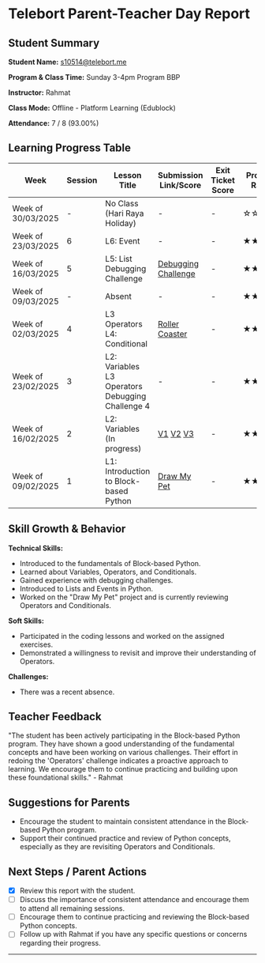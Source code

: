 # Telebort Parent-Teacher Day Report

## Student Summary

**Student Name:** s10514@telebort.me

**Program & Class Time:** Sunday 3-4pm Program BBP

**Instructor:** Rahmat

**Class Mode:** Offline - Platform Learning (Edublock)

**Attendance:** 7 / 8 (93.00%)


## Learning Progress Table

| Week              | Session | Lesson Title                                                              | Submission Link/Score | Exit Ticket Score | Progress Rating |
|-------------------|---------|---------------------------------------------------------------------------|-----------------------|-------------------|-----------------|
| Week of 30/03/2025 | -       | No Class (Hari Raya Holiday)                                              | -                     | -                 | ☆☆☆☆☆         |
| Week of 23/03/2025 | 6       | L6: Event                                                                 | -                     | -                 | ★★★☆☆         |
| Week of 16/03/2025 | 5       | L5: List <br> Debugging Challenge                                       | [Debugging Challenge](https://app.edublocks.org/project/nIbWZm3el9dGPqZce2tE8aFUNdr1/dwrwFr5QvqlA7wbd7YaR)                     | -                 | ★★★☆☆         |
| Week of 09/03/2025 | -       | Absent                                                                    | -                     | -                 | ★★★☆☆         |
| Week of 02/03/2025 | 4       | L3 Operators <br> L4: Conditional                                         | [Roller Coaster](https://app.edublocks.org/project/nIbWZm3el9dGPqZce2tE8aFUNdr1/XA91dUbLuaA5MweJ63Ve)  | -                 | ★★★☆☆         |
| Week of 23/02/2025 | 3       | L2: Variables <br> L3 Operators <br> Debugging Challenge 4               | -                     | -                 | ★★★☆☆         |
| Week of 16/02/2025 | 2       | L2: Variables (In progress)                                               | [V1](https://app.edublocks.org/project/nIbWZm3el9dGPqZce2tE8aFUNdr1/enEL2xGAPE4qJZ2UvSl8) [V2](https://app.edublocks.org/project/nIbWZm3el9dGPqZce2tE8aFUNdr1/b3FiSCNOcdsKgOR5GMia) [V3](https://app.edublocks.org/project/nIbWZm3el9dGPqZce2tE8aFUNdr1/R4fkRt9MzRuDZkgIMKsi)                    | -                 | ★★★☆☆         |
| Week of 09/02/2025 | 1       | L1: Introduction to Block-based Python                                    | [Draw My Pet ](https://app.edublocks.org/project/nIbWZm3el9dGPqZce2tE8aFUNdr1/C9JyT8jh8xrXy4VtdeJK)          | -                 | ★★★☆☆         |

## Skill Growth & Behavior

**Technical Skills:**
* Introduced to the fundamentals of Block-based Python.
* Learned about Variables, Operators, and Conditionals.
* Gained experience with debugging challenges.
* Introduced to Lists and Events in Python.
* Worked on the "Draw My Pet" project and is currently reviewing Operators and Conditionals.

**Soft Skills:**
* Participated in the coding lessons and worked on the assigned exercises.
* Demonstrated a willingness to revisit and improve their understanding of Operators.

**Challenges:**
* There was a recent absence.

## Teacher Feedback

"The student has been actively participating in the Block-based Python program. They have shown a good understanding of the fundamental concepts and have been working on various challenges. Their effort in redoing the 'Operators' challenge indicates a proactive approach to learning. We encourage them to continue practicing and building upon these foundational skills." - Rahmat

## Suggestions for Parents

* Encourage the student to maintain consistent attendance in the Block-based Python program.
* Support their continued practice and review of Python concepts, especially as they are revisiting Operators and Conditionals.

## Next Steps / Parent Actions

* [x] Review this report with the student.
* [ ] Discuss the importance of consistent attendance and encourage them to attend all remaining sessions.
* [ ] Encourage them to continue practicing and reviewing the Block-based Python concepts.
* [ ] Follow up with Rahmat if you have any specific questions or concerns regarding their progress.

***
